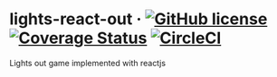 # lights-react-out &middot; [![GitHub license](https://img.shields.io/badge/license-MIT-blue.svg)](https://github.com/wachino/lights-react-out/blob/master/LICENSE) [![Coverage Status](https://coveralls.io/repos/github/wachino/lights-react-out/badge.svg?branch=master)](https://coveralls.io/github/wachino/lights-react-out?branch=master) [![CircleCI](https://circleci.com/gh/wachino/lights-react-out.svg?style=shield)](https://circleci.com/gh/wachino/lights-react-out)
Lights out game implemented with reactjs
